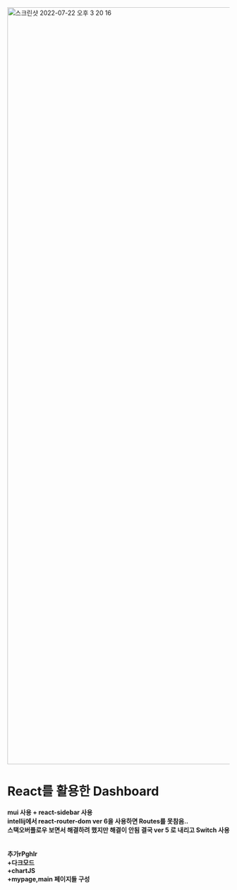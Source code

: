<img width="1712" alt="스크린샷 2022-07-22 오후 3 20 16" src="https://user-images.githubusercontent.com/44758881/180376044-ba2e3d70-29f9-4d45-9342-5fd598bee11c.png">

<h1>
<Strong>React를 활용한 Dashboard<Strong>
</h1>
mui 사용 + react-sidebar 사용<br>
intellij에서 react-router-dom ver 6을 사용하면 Routes를 못참음.. <br>스택오버플로우 보면서 해결하려 했지만 해결이 안됨 결국 ver 5 로 내리고 Switch 사용
<br><br><br>
추가rPghlr <br>
+다크모드<br>
+chartJS<br>
+mypage,main 페이지들 구성
